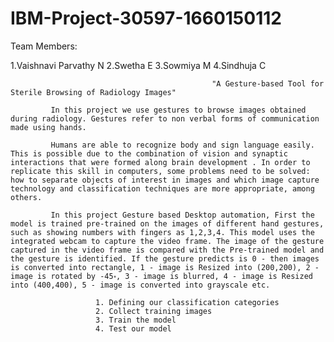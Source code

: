 # IBM-Project-30597-1660150112

Team Members:

   1.Vaishnavi Parvathy N
   2.Swetha E
   3.Sowmiya M
   4.Sindhuja C
   
                                                 "A Gesture-based Tool for Sterile Browsing of Radiology Images"

             In this project we use gestures to browse images obtained during radiology. Gestures refer to non verbal forms of communication made using hands.
             
             Humans are able to recognize body and sign language easily. This is possible due to the combination of vision and synaptic interactions that were formed along brain development . In order to replicate this skill in computers, some problems need to be solved: how to separate objects of interest in images and which image capture technology and classification techniques are more appropriate, among others.
 
             In this project Gesture based Desktop automation, First the model is trained pre-trained on the images of different hand gestures, such as showing numbers with fingers as 1,2,3,4. This model uses the integrated webcam to capture the video frame. The image of the gesture captured in the video frame is compared with the Pre-trained model and the gesture is identified. If the gesture predicts is 0 - then images is converted into rectangle, 1 - image is Resized into (200,200), 2 - image is rotated by -45॰, 3 - image is blurred, 4 - image is Resized into (400,400), 5 - image is converted into grayscale etc.

                       1. Defining our classification categories
                       2. Collect training images
                       3. Train the model
                   	   4. Test our model
